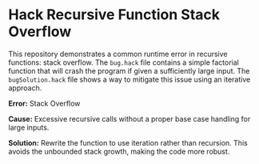 # Hack Recursive Function Stack Overflow

This repository demonstrates a common runtime error in recursive functions: stack overflow.  The `bug.hack` file contains a simple factorial function that will crash the program if given a sufficiently large input.  The `bugSolution.hack` file shows a way to mitigate this issue using an iterative approach.

**Error:** Stack Overflow

**Cause:** Excessive recursive calls without a proper base case handling for large inputs.

**Solution:** Rewrite the function to use iteration rather than recursion. This avoids the unbounded stack growth, making the code more robust.